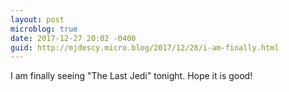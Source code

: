 ```yaml
---
layout: post
microblog: true
date: 2017-12-27 20:02 -0400
guid: http://mjdescy.micro.blog/2017/12/28/i-am-finally.html
---
```

I am finally seeing "The Last Jedi" tonight. Hope it is good!
